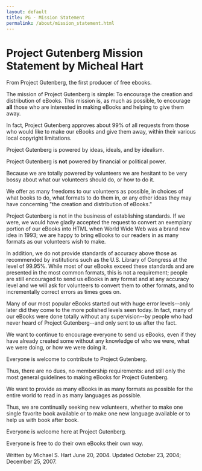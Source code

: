 ```yaml
---
layout: default
title: PG - Mission Statement
permalink: /about/mission_statement.html
---
```


# Project Gutenberg Mission Statement by Micheal Hart
From Project Gutenberg, the first producer of free ebooks.

The mission of Project Gutenberg is simple:
To encourage the creation and distribution of eBooks.
This mission is, as much as possible, to encourage **all** those who are interested in making eBooks and helping to give them away.

In fact, Project Gutenberg approves about 99% of all requests from those who would like to make our eBooks and give them away, within their various local copyright limitations.

Project Gutenberg is powered by ideas, ideals, and by idealism.

Project Gutenberg is **not** powered by financial or political power.

Because we are totally powered by volunteers we are hesitant to be very bossy about what our volunteers should do, or how to do it.

We offer as many freedoms to our volunteers as possible, in choices of what books to do, what formats to do them in, or any other ideas they may have concerning "the creation and distribution of eBooks."

Project Gutenberg is not in the business of establishing standards. If we were, we would have gladly accepted the request to convert an exemplary portion of our eBooks into HTML when World Wide Web was a brand new idea in 1993; we are happy to bring eBooks to our readers in as many formats as our volunteers wish to make.

In addition, we do not provide standards of accuracy above those as recommended by institutions such as the U.S. Library of Congress at the level of 99.95%.
While most of our eBooks exceed these standards and are presented in the most common formats, this is not a requirement; people are still encouraged to send us eBooks in any format and at any accuracy level and we will ask for volunteers to convert them to other formats, and to incrementally correct errors as times goes on.

Many of our most popular eBooks started out with huge error levels--only later did they come to the more polished levels seen today.  In fact, many of our eBooks were done totally without any supervision--by people who had never heard of Project Gutenberg--and only sent to us after the fact.

We want to continue to encourage everyone to send us eBooks, even if they have already created some without any knowledge of who we were, what we were doing, or how we were doing it.

Everyone is welcome to contribute to Project Gutenberg.

Thus, there are no dues, no membership requirements:  and still only the most general guidelines to making eBooks for Project Gutenberg.

We want to provide as many eBooks in as many formats as possible for the entire world to read in as many languages as possible.

Thus, we are continually seeking new volunteers, whether to make one single favorite book available or to make one new language available or to help us with book after book.

Everyone is welcome here at Project Gutenberg.

Everyone is free to do their own eBooks their own way.

Written by Michael S. Hart
June 20, 2004.  Updated October 23, 2004; December 25, 2007.




